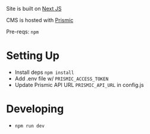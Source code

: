 Site is built on [Next JS](https://nextjs.org)

CMS is hosted with [Prismic](https://prismic.io/)

Pre-reqs: `npm`

# Setting Up

-   Install deps `npm install`
-   Add .env file w/ `PRISMIC_ACCESS_TOKEN`
-   Update Prismic API URL `PRISMIC_API_URL` in config.js

# Developing

-   `npm run dev`
